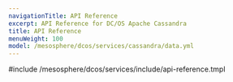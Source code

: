 ```yaml
---
navigationTitle: API Reference
excerpt: API Reference for DC/OS Apache Cassandra
title: API Reference
menuWeight: 100
model: /mesosphere/dcos/services/cassandra/data.yml
---
```


#include /mesosphere/dcos/services/include/api-reference.tmpl
